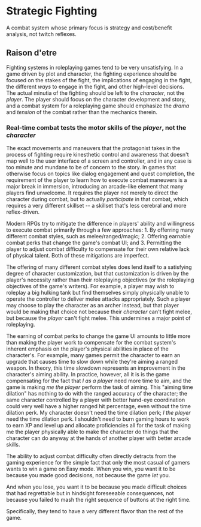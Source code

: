 # Strategic Fighting
A combat system whose primary focus is strategy and cost/benefit analysis, not twitch reflexes.

## Raison d'etre
Fighting systems in roleplaying games tend to be very unsatisfying. In a game driven by plot and character, the fighting experience should be focused on the stakes of the fight, the implications of engaging in the fight, the different *ways* to engage in the fight, and other high-level decisions. The actual minutia of the fighting should be left to the *character*, not the *player*. The player should focus on the character development and story, and a combat system for a roleplaying game should emphasize the *drama* and *tension* of the combat rather than the mechanics therein.

### Real-time combat tests the motor skills of the *player*, not the *character*
The exact movements and maneuvers that the protagonist takes in the process of fighting require kinesthetic control and awareness that doesn't map well to the user interface of a screen and controller, and in any case is too minute and mundane to be of concern to the story. In games that otherwise focus on topics like dialog engagement and quest completion, the requirement of the player to learn how to execute combat maneuvers is a major break in immersion, introducing an arcade-like element that many players find unwelcome. It requires the player not merely to direct the character during combat, but to actually *participate* in that combat, which requires a very different skillset -- a skillset that's less cerebral and more reflex-driven.

Modern RPGs try to mitigate the difference in players' ability and willingness to execute combat primarily through a few approaches: 1. By offerring many different combat styles, such as melee/ranged/magic; 2. Offering earnable combat perks that change the game's combat UI; and 3. Permitting the player to adjust combat difficulty to compensate for their own relative lack of physical talent. Both of these mitigations are imperfect. 

The offering of many different combat styles does lend itself to a satisfying degree of character customization, but that customization is driven by the player's necessity rather than their roleplaying objectives (or the roleplaying objectives of the game's writers). For example, a player may wish to roleplay a big hulking tank but find themselves simply physically unable to operate the controller to deliver melee attacks appropriately. Such a player may choose to play the character as an archer instead, but that player would be making that choice not because their *character* can't fight melee, but because the *player* can't fight melee. This undermines a major point of roleplaying.

The earning of combat perks to change the game UI amounts to little more than making the player work to compensate for the combat system's inherent emphasis on the player's physical abilities in place of the character's. For example, many games permit the character to earn an upgrade that causes time to slow down while they're aiming a ranged weapon. In theory, this time slowdown represents an improvement in the character's aiming ability. In practice, however, all it is is the game compensating for the fact that *I as a player* need more time to aim, and the game is making *me the player* perform the task of aiming. This "aiming time dilation" has nothing to do with the ranged accuracy of the character; the same character controlled by a player with better hand-eye coordination could very well have a higher ranged hit percentage, even without the time dilation perk. My character doesn't need the time dilation perk; *I the player* need the time dilation perk. I shouldn't need to burn gaming hours to work to earn XP and level up and allocate proficiencies all for the task of making me the player physically able to make the character do things that the character can do anyway at the hands of another player with better arcade skills.

The ability to adjust combat difficulty often directly detracts from the gaming experience for the simple fact that only the most casual of gamers wants to win a game on Easy mode. When you win, you want it to be because you made good decisions, not because the game *let* you. 

And when you lose, you want it to be because you made difficult choices that had regrettable but in hindsight foreseeable consequences, not because you failed to mash the right sequence of buttons at the right time.





Specifically, they tend to have a very different flavor than the rest of the game.


